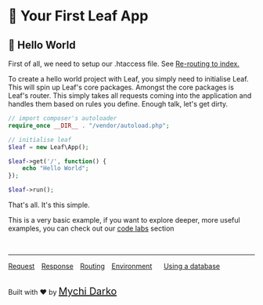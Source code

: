 # 🥇 Your First Leaf App

## 📄 Hello World

First of all, we need to setup our .htaccess file. See [Re-routing to index.](v/2.2-beta/intro/htaccess)

To create a hello world project with Leaf, you simply need to initialise Leaf. This will spin up Leaf's core packages. Amongst the core packages is Leaf's router. This simply takes all requests coming into the application and handles them based on rules you define. Enough talk, let's get dirty.

```php
// import composer's autoloader
require_once __DIR__ . "/vendor/autoload.php";

// initialise leaf
$leaf = new Leaf\App();

$leaf->get('/', function() {
	echo "Hello World";
});

$leaf->run();
```

That's all. It's this simple.

This is a very basic example, if you want to explore deeper, more useful examples, you can check out our [code labs](codelabs/) section

<br>
<hr>

<a href="#/v/2.2-beta/http/request" style="margin: 0px">Request</a>
<a href="#/v/2.2-beta/http/response" style="margin: 0px 10px;">Response</a>
<a href="#/v/2.2-beta/routing" style="margin: 0px; 10px;">Routing</a>
<a href="#/v/2.2-beta/environment" style="margin: 0px 10px;">Environment</a>
<a href="#/v/2.2-beta/database" style="margin: 0px 10px;">Using a database</a>

<br>
Built with ❤ by <a href="https://mychi.netlify.com" style="font-size: 20px; color: #111;" target="_blank">Mychi Darko</a>
